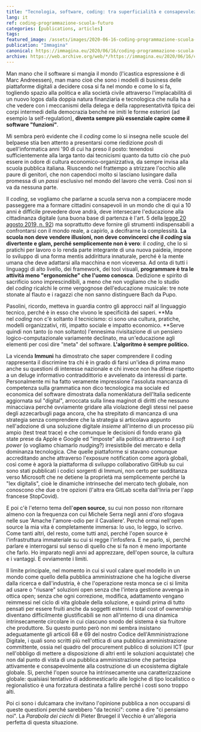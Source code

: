 ```yaml
---
title: "Tecnologia, software, coding: tra superficialità e consapevolezza"
lang: it
ref: coding-programmazione-scuola-futuro
categories: [publications, articles]
tags:
featured_image: /assets/images/2020-06-16-coding-programmazione-scuola-futuro.jpg
publication: "Immagina"
canonical: https://immagina.eu/2020/06/16/coding-programmazione-scuola-futuro/
archive: https://web.archive.org/web/*/https://immagina.eu/2020/06/16/coding-programmazione-scuola-futuro/
---
```


Man mano che il software si mangia il mondo (l'icastica espressione è di Marc Andreessen), man mano cioè che sono i modelli di business delle piattaforme digitali a decidere cosa si fa nel mondo e come lo si fa, togliendo spazio alla politica e alla società civile attraverso l'implacabilità di un nuovo logos dalla doppia natura finanziaria e tecnologica che nulla ha a che vedere con i meccanismi della delega e della rappresentatività tipica dei corpi intermedi della democrazia benché ne imiti le forme esteriori (ad esempio la self-regulation), **diventa sempre più essenziale capire come il software "funzioni"**.

Mi sembra però evidente che il *coding* come lo si insegna nelle scuole del belpaese stia ben attento a presentarsi come riedizione *posh* di quell'informatica anni '90 di cui ha preso il posto: tenendosi sufficientemente alla larga tanto dai tecnicismi quanto da tutto ciò che può essere in odore di cultura economico-organizzativa, da sempre invisa alla scuola pubblica italiana. Riuscendo nel frattempo a strizzare l'occhio alle paure di genitori, che non capendoci molto si lasciano lusingare dalla promessa di un *passi* esclusivo nel mondo del lavoro che verrà. Così non si va da nessuna parte.

Il *coding*, se vogliamo che parlarne a scuola serva non a compiacere mode passeggere ma a formare cittadini consapevoli in un mondo che di qui a 10 anni è difficile prevedere dove andrà, deve intersecare l'educazione alla cittadinanza digitale (una buona base di partenza è l'art. 5 della [legge 20 agosto 2019, n. 92](https://www.normattiva.it/uri-res/N2Ls?urn:nir:stato:legge:2019-08-20;92)) ma soprattutto deve fornire gli strumenti indispensabili a confrontarsi con il mondo reale, a capirlo, a decifrarne la complessità. **La scuola non deve vendere illusioni, non deve convincerci che il *coding* sia divertente e glam, perché semplicemente non è vero**: il *coding*, che lo si pratichi per lavoro o lo renda parte integrante di una nuova paideia, impone lo sviluppo di una forma mentis addirittura innaturale, perché è la mente umana che deve adattarsi alla macchina e non viceversa. Ad onta di tutti i linguaggi di alto livello, dei framework, dei tool visuali, **programmare è tra le attività meno "ergonomiche" che l'uomo conosca**. Dedizione e spirito di sacrificio sono imprescindibili, a meno che non vogliamo che lo studio del *coding* ricalchi le orme vergognose dell'educazione musicale: tre note stonate al flauto e i ragazzi che non sanno distinguere Bach da Pupo.

Pasolini, ricordo, metteva in guardia contro gli approcci naïf al linguaggio tecnico, perché è in esso che vivono le specificità dei saperi. **Ma nel *coding* non c'è soltanto il tecnicismo: ci sono una cultura, pratiche, modelli organizzativi, riti, impatto sociale e impatto economico. **Serve quindi non tanto (o non soltanto) l'ennesima rivisitazione di un pensiero logico-computazionale variamente declinato, ma un'educazione agli elementi per così dire "meta" del software. **L'algoritmo è sempre politico.**

La vicenda **Immuni** ha dimostrato che saper comprendere il coding rappresenta il discrimine tra chi è in grado di farsi un'idea di prima mano anche su questioni di interesse nazionale e chi invece non ha difese rispetto a un deluge informativo contraddittorio e avvelenato da interessi di parte. Personalmente mi ha fatto veramente impressione l'assoluta mancanza di competenza sulla grammatica non dico tecnologica ma sociale ed economica del software dimostrata dalla nomenklatura dell'Italia sedicente aggiornata sul "digital", arroccata sulla linea maginot di diritti che nessuno minacciava perché ovviamente gridare alla violazione degli stessi nel paese degli azzecarbugli paga ancora, che ha strepitato di mancanza di una strategia senza comprendere che la strategia si articolava appunto nell'adozione di una soluzione digitale *insieme* all'interno di un processo più ampio (test treat trace) e che comunque le decisioni di fondo erano già state prese da Apple e Google ed "imposte" alla politica attraverso il *soft power* (o vogliamo chiamarlo *nudging*?) irresistibile del mercato e della dominanza tecnologica. Che quelle piattaforme si stavano comunque accreditando anche attraverso l'exposure notification come agorà globali, così come è agorà la piattaforma di sviluppo collaborativo GitHub su cui sono stati pubblicati i codici sorgenti di Immuni, non certo per sudditanza verso Microsoft che ne detiene la proprietà ma semplicemente perché la "lex digitalis", cioè le dinamiche intrinseche del mercato tech globale, non conoscono che due o tre opzioni (l'altra era GitLab scelta dall'Inria per l'app francese StopCovid).

E poi c'è l'eterno tema dell'**open source**, su cui non posso non ritornare almeno con la frequenza con cui Michele Serra negli anni d'oro sfogava nelle sue 'Amache l'amore-odio per il Cavaliere'. Perché ormai nell'open source la mia vita è completamente immersa: lo uso, lo leggo, lo scrivo. Come tanti altri, del resto, come tutti anzi, perché l'open source è l'infrastruttura immateriale su cui si regge l'infosfera. E ne parlo, sì, perché parlare e interrogarsi sul senso di quello che si fa non è meno importante che farlo. Ho imparato negli anni ad apprezzare, dell'open source, la cultura e i vantaggi. E ovviamente i limiti.

Il limite principale, nel momento in cui si vuol calare quel modello in un mondo come quello della pubblica amministrazione che ha logiche diverse dalla ricerca e dall'industria, è che l'operazione resta monca se ci si limita ad usare o "riusare" soluzioni open senza che l'intera gestione avvenga in ottica open; senza che ogni correzione, modifica, adattamento vengano reimmessi nel ciclo di vita globale della soluzione, e quindi prima di tutto pensati per essere fruiti anche da soggetti esterni. I total cost of ownership diventano difficilmente giustificabili se non all'interno di una dinamica intrinsecamente circolare in cui ciascuno snodo del sistema è sia fruitore che produttore. Su questo punto però non mi sembra insistano adeguatamente gli articoli 68 e 69 del nostro Codice dell'Amministrazione Digitale, i quali sono scritti più nell'ottica di una pubblica amministrazione committente, ossia nel quadro del procurement publico di soluzioni ICT (pur nell'obbligo di mettere a disposizione di altri enti le soluzioni acquistate) che non dal punto di vista di una pubblica amministrazione che partecipa attivamente e consapevolmente alla costruzione di un ecosistema digitale globale. Sì, perché l'open source ha intrinsecamente una caratterizzazione globale: qualsiasi tentativo di addomesticarlo alle logiche di tipo localistico o regionalistico è una forzatura destinata a fallire perché i costi sono troppo alti.

Poi ci sono i dulcamara che invitano l'opinione pubblica a non occuparsi di queste questioni perché sarebbero "da tecnici": come a dire "ci pensiamo noi". La *Parabola dei ciechi* di Pieter Bruegel il Vecchio è un'allegoria perfetta di questa situazione.
